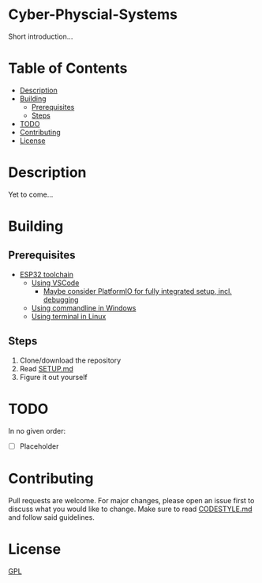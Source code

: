 # Cyber-Physcial-Systems

Short introduction...

# Table of Contents

* [Description](#description)
* [Building](#building)
  * [Prerequisites](#prerequisites)
  * [Steps](#steps)
* [TODO](#todo)
* [Contributing](#contributing)
* [License](#license) 

# Description

Yet to come...

# Building

## Prerequisites
* [ESP32 toolchain](https://docs.espressif.com/projects/esp-idf/en/latest/esp32/get-started/)
  * [Using VSCode](https://github.com/espressif/vscode-esp-idf-extension/blob/master/docs/tutorial/install.md)
    * [Maybe consider PlatformIO for fully integrated setup, incl. debugging](https://platformio.org/)
  * [Using commandline in Windows](https://docs.espressif.com/projects/esp-idf/en/latest/esp32/get-started/windows-setup.html)
  * [Using terminal in Linux](https://docs.espressif.com/projects/esp-idf/en/latest/esp32/get-started/linux-macos-setup.html)

## Steps
1. Clone/download the repository
2. Read [SETUP.md](SETUP.md)
2. Figure it out yourself

# TODO
In no given order:

- [ ] Placeholder


# Contributing
Pull requests are welcome. For major changes, please open an issue first to discuss what you would like to change. Make sure to read [CODESTYLE.md](CODESTYLE.md) and follow said guidelines.

# License
[GPL](https://choosealicense.com/licenses/gpl-3.0/)

